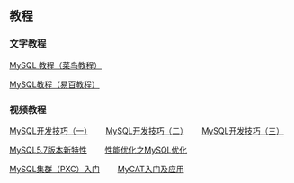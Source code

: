 ## 教程

### 文字教程

[MySQL 教程（菜鸟教程）](http://www.runoob.com/mysql/mysql-tutorial.html)

[MySQL教程（易百教程）](https://www.yiibai.com/mysql/)

###  视频教程

[MySQL开发技巧（一）](https://www.imooc.com/learn/398)　　
[MySQL开发技巧（二）](https://www.imooc.com/learn/427)　　
[MySQL开发技巧（三）](https://www.imooc.com/learn/449)

[MySQL5.7版本新特性](https://www.imooc.com/learn/533)　　
[性能优化之MySQL优化](https://www.imooc.com/learn/194)

[MySQL集群（PXC）入门](https://www.imooc.com/learn/993)　　
[MyCAT入门及应用](https://www.imooc.com/learn/951)
